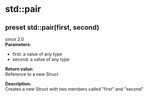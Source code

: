 # std::pair

## preset std::pair(first, second)
since 2.0  
**Parameters:**  
* first: a value of any type
* second: a value of any type

**Return value:**  
Reference to a new Struct  

**Description:**  
Creates a new Struct with two members called "first" and "second" 